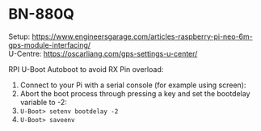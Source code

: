 # BN-880Q
Setup: https://www.engineersgarage.com/articles-raspberry-pi-neo-6m-gps-module-interfacing/  
U-Centre: https://oscarliang.com/gps-settings-u-center/

RPI U-Boot Autoboot to avoid RX Pin overload:
1. Connect to your Pi with a serial console (for example using screen):
2. Abort the boot process through pressing a key and set the bootdelay variable to -2:
3. `U-Boot> setenv bootdelay -2`
4. `U-Boot> saveenv`

